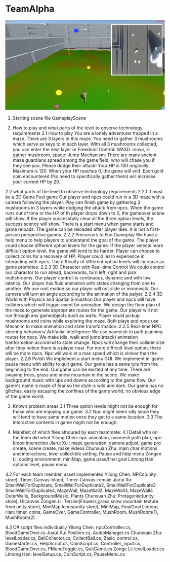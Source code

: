 # TeamAlpha
![image](https://github.com/Jiarui-Xu-Gatech/TeamAlpha/blob/main/GameOverview-small2.jpg)

1. Starting scene file
 GameplayScene
 
2. How to play and what parts of the level to observe technology requirements
2.1 How to play
 You are a lonely adventurer trapped in a maze. 
 There are 3 layers in this maze. 
 You need to gather 3 mushrooms which serve as keys to in each layer. 
 With all 3 mushrooms collected, you can enter the next layer or Freedom!
 Control: WASD: move, E: gather mushroom, space: Jump
 Mechanism: There are many ancient maze guardians spread among the game field, 
            who will chase you if they see you. Please dodge their attack! 
            Your HP is 100 originally. Maximum is 120. When your HP reaches 0, 
            the game will end. Each gold coin encountered 
            (No need to specifically gather them) will increase your current HP by 20.

2.2 what parts of the level to observe technology requirements
2.2.1 It must be a 3D Game Feel game
 Our player and npcs could run in a 3D maze with a camera following the player.
 Play can finish game by gathering 3 mushrooms in 3 layers while dodging the attack from npcs.
 When the game runs out of time or the HP of th player drops down to 0, the gameover scene will show.
 If the player successfully clear all the three option levels, the success scence will show.
 There is a start menu when game starts and game reloads.
 The game can be reloaded after player dies.
 It is not a first-person perspective games.
2.2.2 Precursors to Fun Gameplay
 We have a help menu to help players to understand the goal of the game.
 The player could choose different option levels for the game.
 If the player selects more difficult option level, the game will tend to be harder.
 Player can choose to collect coins for a recovery of HP.
 Player could learn experience in interacting with npcs.
 The difficulty of different option levels will increase as game promotes.
2.2.3 3D Character with Real-time Control
 We could control our charactor to run ahead, backwards, turn left, right and pick muhshrooms.
 Our player controll is continuous, dynamic and with low latency.
 Our player has fluid animation with states changing from one to another.
 We use root motion so our player will not slide or moonwalk.
 Our camera will turn an angle according to the animation of the palyer.
2.2.4 3D World with Physics and Spatial Simulation
 Our player and npcs will have colliders which will trigger event for animation.
 We design the floor plan of the maze to generate appropriate routes for the game.
 Our player will not run through any gameobjects such as walls.
 Player could pickup mushrooms and coins while exploring the maze.
 Both playe and npcs use Mecanim to make animation and state transformation.
2.2.5 Real-time NPC steering behaviors/ Artifacial intelligence
 We use navmesh to path planning routes for npcs.
 We make idle, walk and jump(attack) animation tranformation accordind to state change.
 Npcs will change their collider size after they notice there is a player near.
 For more difficult level option, there will be more npcs.
 Npc will walk at a max speed which is slower than the player.
2.2.6 Polish
 We implement a start menu GUI.
 We implement in-game pause menu with ability to quit game.
 Our game has a same tyle from the beginning to the end.
 Our game can be existed at any time.
 There are swaying trees, grass and snow mountain in the scene.
 We make background music with ups and downs according to the game flow.
 Our game's name is maze of fear so the style is wild and dark.
 Our game has no glitches, easily escaping the confines of the game world, no obvious edge of the game world.

3. Known problem areas
3.1 Three option levels might not be enough for those who are enjoying our game.
3.2 Npc might seem silly since they will tend to have same motion once they get to a same location.
3.3 The interactive contents in game might not be enough.

4. Manifest of which files athoured by each teammate:
4.1 Detail who on the team did what
 Yilong Chen:  npc animation, navmesh path plan, npc-blood interaction
 Jiarui Xu  :  maze generation, camera adjust, game pro create, scene create, make videos
 Chunxuan Zhu: main char motions and interactions, level collectible setting, Pause and help menu
 Zongen Li:    coding environment, miniMap, game pass/final goal
 Lintong Han:  options level, pause menu

4.2 For each team member, asset implemented
 Yilong Chen:  NPCs(unity store), Timer-Canvas-blood, Timer-Canvas-remain
 Jiarui Xu:    SmallWallForDuplicate, SmallWallForDuplicate2, SmallWallForDuplicate3
               SmallWallForDuplicate4, MazeWall, MazeWall2, MazeWall3, MazeWall4
               OuterWalls, BackgroundMusic, Plants
 Chunxuan Zhu: Protagonist(unity store), UIcanvas
 Zongen Li:    Terrain(Flowers,grass,snow mountain texture from unity store),
               MiniMap Icons(unity store), MiniMap, FinalGoal
 Lintong Han:  timer, coins, GameOver, GameController, MushRoom, MushRoom(1), MushRoom(2)

4.3 C# script files individually
 Yilong Chen:  npcController.cs, BloodGameOver.cs
 Jiarui Xu:    Position.cs, AudioManager.cs
 Chunxuan Zhu: levelLoader.cs, BallCollector.cs, CollectBall.cs, Basic_control.cs, Gamestarter.cs, HelpScript.cs,
               CoinScript.cs, Controller_input.cs, BloodGameOver.cs, PMenuToggle.cs, QuitGame.cs
 Zonge Li:     levelLoader.cs
 Lintong Han:  levelSetup.cs, CoinScript.cs, PauseMenu.cs 
